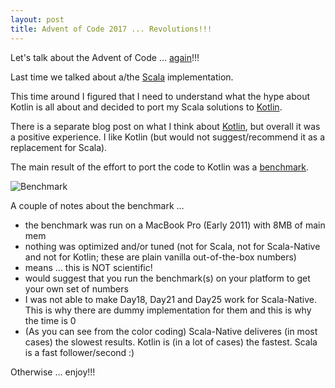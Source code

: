 ```yaml
---
layout: post
title: Advent of Code 2017 ... Revolutions!!!
---
```

Let's talk about the Advent of Code ... [again](http://www.tritsch.org/2018/05/24/aoc-reloaded.html)!!!

Last time we talked about a/the [Scala](https://github.com/rolandtritsch/scala-aoc-2017) implementation.

This time around I figured that I need to understand what the hype about Kotlin is all about and decided to port my Scala solutions to [Kotlin](https://github.com/rolandtritsch/kotlin-aoc-2017).

There is a separate blog post on what I think about [Kotlin](http://www.tritsch.org/2018/08/11/kotlin-the-better-java.html), but overall it was a positive experience. I like Kotlin (but would not suggest/recommend it as a replacement for Scala).

The main result of the effort to port the code to Kotlin was a [benchmark](https://github.com/rolandtritsch/scala-aoc-2017#benchmark).

![Benchmark]([https://www.dropbox.com/s/rdehnry29tdsnrr/benchmark.png?dl=0](https://docs.google.com/spreadsheets/d/1kHugZ-8mJczlmQRcda23YGvAgeqlJLt1I7cYlDD3Tws/edit?usp=sharing))

A couple of notes about the benchmark ...

* the benchmark was run on a MacBook Pro (Early 2011) with 8MB of main mem
* nothing was optimized and/or tuned (not for Scala, not for Scala-Native and not for Kotlin; these are plain vanilla out-of-the-box numbers)
* means ... this is NOT scientific!
* would suggest that you run the benchmark(s) on your platform to get your own set of numbers
* I was not able to make Day18, Day21 and Day25 work for Scala-Native. This is why there are dummy implementation for them and this is why the time is 0
* (As you can see from the color coding) Scala-Native deliveres (in most cases) the slowest results. Kotlin is (in a lot of cases) the fastest. Scala is a fast follower/second :)

Otherwise ... enjoy!!!

